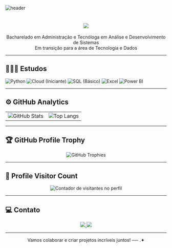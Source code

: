 ![header](https://capsule-render.vercel.app/api?type=waving&height=100&color=D32F2F&section=header)

<h1 align="center">
  <img src="https://readme-typing-svg.herokuapp.com/?font=Righteous&size=35&center=true&vCenter=true&width=500&height=70&duration=5000&lines=Olá!+;+Eu+sou+Giovana+Albuquerque;&color=D32F2F"/>
</h1>

<p align="center">
  Bacharelado em Administração e Tecnóloga em Análise e Desenvolvimento de Sistemas<br/>
  Em transição para a área de Tecnologia e Dados
</p>

---

## 👩🏻‍💻 Estudos  

![Python](https://img.shields.io/badge/Python-FFD43B?style=for-the-badge&logo=python&logoColor=blue)
![Cloud (Iniciante)](https://img.shields.io/badge/Cloud-4285F4?style=for-the-badge&logo=cloud&logoColor=white)
![SQL (Básico)](https://img.shields.io/badge/SQL-4479A1?style=for-the-badge&logo=database&logoColor=white)
![Excel](https://img.shields.io/badge/Microsoft_Excel-217346?style=for-the-badge&logo=microsoft-excel&logoColor=white)
![Power BI](https://img.shields.io/badge/Power_BI-F2C811?style=for-the-badge&logo=powerbi&logoColor=black)

---

## ⚙️ GitHub Analytics

<table>
  <tr>
    <td>
      <img
        align="center"
        src="https://github-readme-stats.vercel.app/api?username=giovanaalbuqu&theme=dark&hide_border=false&include_all_commits=true&show_icons=true"
        alt="GitHub Stats"
      />
    </td>
    <td>
      <img
        align="center"
        src="https://github-readme-stats.vercel.app/api/top-langs/?username=giovanaalbuqu&theme=dark&hide_border=false&layout=compact"
        alt="Top Langs"
      />
    </td>
  </tr>
</table>

---

## 🏆 GitHub Profile Trophy

<p align="center">
  <img
    src="https://github-profile-trophy.vercel.app/?username=giovanaalbuqu&column=8&theme=darkhub&no-frame=true&no-bg=true"
    alt="GitHub Trophies"
  />
</p>

---

## 📍 Profile Visitor Count

<p align="center">
  <img src="https://profile-counter.glitch.me/giovanaalbuqu/count.svg" alt="Contador de visitantes no perfil" />
</p>

---

## 💻 Contato

<div align="center">
  <a href="https://www.linkedin.com/in/giovana-albuquerque-gomes-67324535a" target="_blank">
    <img src="https://img.shields.io/badge/-LinkedIn-%230077B5?style=for-the-badge&logo=linkedin&logoColor=white" />
  </a>
  <a href="mailto:giovanaalbuqu@gmail.com">
    <img src="https://img.shields.io/badge/Gmail-333333?style=for-the-badge&logo=gmail&logoColor=red" />
  </a>
</div>

---

<p align="center">Vamos colaborar e criar projetos incríveis juntos! ── .✦</p>
